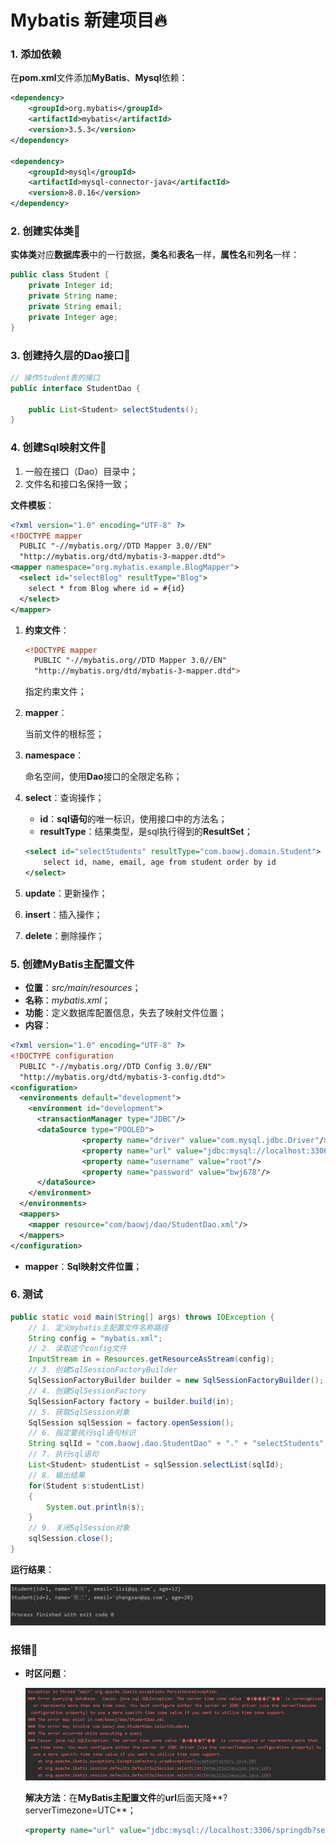 # Mybatis 新建项目:fire:

### 1. 添加依赖

在**pom.xml**文件添加**MyBatis**、**Mysql**依赖：

~~~xml
<dependency>
    <groupId>org.mybatis</groupId>
    <artifactId>mybatis</artifactId>
    <version>3.5.3</version>
</dependency>

<dependency>
    <groupId>mysql</groupId>
    <artifactId>mysql-connector-java</artifactId>
    <version>8.0.16</version>
</dependency>
~~~



### 2. 创建实体类:apple:

**实体类**对应**数据库表**中的一行数据，**类名**和**表名**一样，**属性名**和**列名**一样：

~~~java
public class Student {
    private Integer id;
    private String name;
    private String email;
    private Integer age;
}
~~~



### 3. 创建持久层的Dao接口:door:

~~~java
// 操作Student表的接口
public interface StudentDao {

    public List<Student> selectStudents();
}
~~~



### 4. 创建Sql映射文件:wrench:

1. 一般在接口（Dao）目录中；
2. 文件名和接口名保持一致；

**文件模板**：

~~~xml
<?xml version="1.0" encoding="UTF-8" ?>
<!DOCTYPE mapper
  PUBLIC "-//mybatis.org//DTD Mapper 3.0//EN"
  "http://mybatis.org/dtd/mybatis-3-mapper.dtd">
<mapper namespace="org.mybatis.example.BlogMapper">
  <select id="selectBlog" resultType="Blog">
    select * from Blog where id = #{id}
  </select>
</mapper>
~~~

1. **约束文件**：

    ~~~xml
    <!DOCTYPE mapper
      PUBLIC "-//mybatis.org//DTD Mapper 3.0//EN"
      "http://mybatis.org/dtd/mybatis-3-mapper.dtd">
    ~~~

    指定约束文件；

2. **mapper**：

    当前文件的根标签；

3. **namespace**：

    命名空间，使用**Dao**接口的全限定名称；

4. **select**：查询操作；

    * **id**：**sql语句**的唯一标识，使用接口中的方法名；
    * **resultType**：结果类型，是sql执行得到的**ResultSet**；

    ~~~xml
    <select id="selectStudents" resultType="com.baowj.domain.Student">
        select id, name, email, age from student order by id
    </select>
    ~~~

    

5. **update**：更新操作；

6. **insert**：插入操作；

7. **delete**：删除操作；



### 5. 创建MyBatis主配置文件

* **位置**：*src/main/resources*；
* **名称**：*mybatis.xml*；
* **功能**：定义数据库配置信息，失去了映射文件位置；
* **内容**：

~~~xml
<?xml version="1.0" encoding="UTF-8" ?>
<!DOCTYPE configuration
  PUBLIC "-//mybatis.org//DTD Config 3.0//EN"
  "http://mybatis.org/dtd/mybatis-3-config.dtd">
<configuration>
  <environments default="development">
    <environment id="development">
      <transactionManager type="JDBC"/>
      <dataSource type="POOLED">
                <property name="driver" value="com.mysql.jdbc.Driver"/>
                <property name="url" value="jdbc:mysql://localhost:3306/springdb"/>
                <property name="username" value="root"/>
                <property name="password" value="bwj678"/>
      </dataSource>
    </environment>
  </environments>
  <mappers>
    <mapper resource="com/baowj/dao/StudentDao.xml"/>
  </mappers>
</configuration>
~~~

* **mapper**：**Sql映射文件位置**；



### 6. 测试

~~~java
public static void main(String[] args) throws IOException {
    // 1. 定义mybatis主配置文件名称路径
    String config = "mybatis.xml";
    // 2. 读取这个config文件
    InputStream in = Resources.getResourceAsStream(config);
    // 3. 创建SqlSessionFactoryBuilder
    SqlSessionFactoryBuilder builder = new SqlSessionFactoryBuilder();
    // 4. 创建SqlSessionFactory
    SqlSessionFactory factory = builder.build(in);
    // 5. 获取SqlSession对象
    SqlSession sqlSession = factory.openSession();
    // 6. 指定要执行sql语句标识
    String sqlId = "com.baowj.dao.StudentDao" + "." + "selectStudents";
    // 7. 执行sql语句
    List<Student> studentList = sqlSession.selectList(sqlId);
    // 8. 输出结果
    for(Student s:studentList)
    {
        System.out.println(s);
    }
    // 9. 关闭SqlSession对象
    sqlSession.close();
}
~~~

**运行结果**：

![结果](.md/p2.png)

### 报错:rotating_light:

* **时区问题**：

    ![zone](.md/p1.png)

    **解决方法**：在**MyBatis主配置文件**的**url**后面天降**?serverTimezone=UTC**；

    ~~~xml
    <property name="url" value="jdbc:mysql://localhost:3306/springdb?serverTimezone=UTC"/>
    ~~~

    